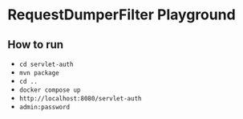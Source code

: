 # RequestDumperFilter Playground

## How to run

- `cd servlet-auth`
- `mvn package`
- `cd ..`
- `docker compose up`
- `http://localhost:8080/servlet-auth`
- `admin:password`
